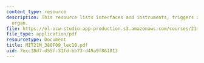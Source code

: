 ```yaml
---
content_type: resource
description: This resource lists interfaces and instruments, triggers and hydraulic
  organ.
file: https://ol-ocw-studio-app-production.s3.amazonaws.com/courses/21m-380-music-and-technology-contemporary-history-and-aesthetics-fall-2009/7ecc38d7d55f31fdbb73d49a9f861813_MIT21M_380F09_lec10.pdf
file_type: application/pdf
resourcetype: Document
title: MIT21M_380F09_lec10.pdf
uid: 7ecc38d7-d55f-31fd-bb73-d49a9f861813
---
```

